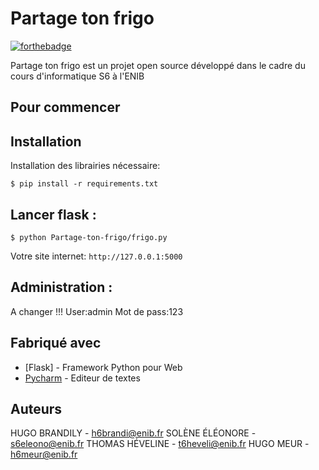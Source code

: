 # Partage ton frigo

[![forthebadge](https://forthebadge.com/images/badges/made-with-python.svg)](https://forthebadge.com)

Partage ton frigo est un projet open source développé dans le cadre du cours d'informatique S6 à l'ENIB

## Pour commencer
## Installation

Installation des librairies nécessaire:

```
$ pip install -r requirements.txt
```


## Lancer flask :
```
$ python Partage-ton-frigo/frigo.py
```

Votre site internet:  `http://127.0.0.1:5000`

## Administration :
A changer !!!
User:admin
Mot de pass:123

## Fabriqué avec

* [Flask] - Framework Python pour Web
* [Pycharm](https://www.jetbrains.com/fr-fr/pycharm/) - Editeur de textes

## Auteurs
HUGO BRANDILY - h6brandi@enib.fr
SOLÈNE ÉLÉONORE - s6eleono@enib.fr
THOMAS HÉVELINE - t6heveli@enib.fr
HUGO MEUR - h6meur@enib.fr




